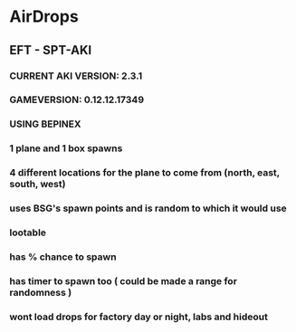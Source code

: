 # AirDrops
## EFT - SPT-AKI
### CURRENT AKI VERSION: 2.3.1
### GAMEVERSION: 0.12.12.17349
### USING BEPINEX

### 1 plane and 1 box spawns
### 4 different locations for the plane to come from (north, east, south, west)
### uses BSG's spawn points and is random to which it would use
### lootable
### has % chance to spawn
### has timer to spawn too ( could be made a range for randomness )
### wont load drops for factory day or night, labs and hideout

